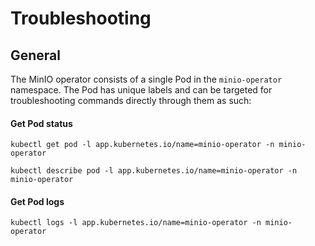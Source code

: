 # Troubleshooting

## General

The MinIO operator consists of a single Pod in the `minio-operator` namespace. The Pod has unique labels and can be targeted for troubleshooting commands directly through them as such:

#### Get Pod status
`kubectl get pod -l app.kubernetes.io/name=minio-operator -n minio-operator`

`kubectl describe pod -l app.kubernetes.io/name=minio-operator -n minio-operator`

#### Get Pod logs
`kubectl logs -l app.kubernetes.io/name=minio-operator -n minio-operator`
